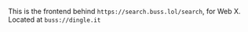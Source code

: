 This is the frontend behind `https://search.buss.lol/search`, for Web X. Located at `buss://dingle.it`
